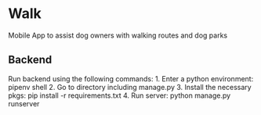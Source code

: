 # Walk
Mobile App to assist dog owners with walking routes and dog parks

## Backend
Run backend using the following commands:
    1. Enter a python environment: pipenv shell 
    2. Go to directory including manage.py
    3. Install the necessary pkgs: pip install -r requirements.txt
    4. Run server: python manage.py runserver